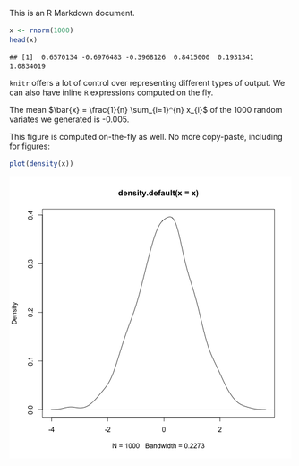 This is an R Markdown document.


```r
x <- rnorm(1000)
head(x)
```

```
## [1]  0.6570134 -0.6976483 -0.3968126  0.8415000  0.1931341  1.0834019
```

`knitr` offers a lot of control over representing different
types of output. We can also have inline `R` expressions
computed on the fly.

The mean $\bar{x} = \frac{1}{n} \sum_{i=1}^{n} x_{i}$ of the
1000 random variates we generated is
-0.005.

This figure is computed on-the-fly as well. No more
copy-paste, including for figures:


```r
plot(density(x))
```

![plot of chunk sec_4](figure/sec_4-1.png)
